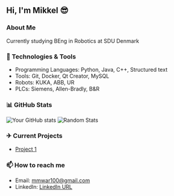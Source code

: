 ## Hi, I'm Mikkel 😎

### About Me 
 Currently studying BEng in Robotics at SDU Denmark

### 🔧 Technologies & Tools
- Programming Languages: Python, Java, C++, Structured text
- Tools: Git, Docker, Qt Creator, MySQL
- Robots: KUKA, ABB, UR
- PLCs: Siemens, Allen-Bradly, B&R

### 📊 GitHub Stats
![Your GitHub stats](https://github-readme-stats.vercel.app/api?username=TheWolfKing-Git&show_icons=true)
![Random Stats](https://github-readme-stats.vercel.app/api?username=yourusername&show_icons=true&theme=radical)

### ✈ Current Projects
- [Project 1](https://github.com/MVesterled/KasteRobot.git)

### 📫 How to reach me
- Email: mmwar100@gmail.com
- LinkedIn: [LinkedIn URL](https://www.linkedin.com/in/mlnc/)

